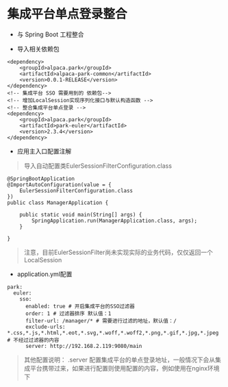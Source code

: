 # 集成平台单点登录整合

* 与 Spring Boot 工程整合

* 导入相关依赖包


```
<dependency>
    <groupId>alpaca.park</groupId>
    <artifactId>alpaca-park-common</artifactId>
    <version>0.0.1-RELEASE</version>
</dependency>
<!-- 集成平台 SSO 需要用到的 依赖包-->
<!-- 增加LocalSession实现序列化接口与默认构造函数 -->
<!-- 整合集成平台单点登录 -->
<dependency>
    <groupId>alpaca.park</groupId>
    <artifactId>park-euler</artifactId>
    <version>2.3.4</version>
</dependency>
```

* 应用主入口配置注解

> 导入自动配置类EulerSessionFilterConfiguration.class

```
@SpringBootApplication
@ImportAutoConfiguration(value = {
    EulerSessionFilterConfiguration.class
})
public class ManagerApplication {

    public static void main(String[] args) {
        SpringApplication.run(ManagerApplication.class, args);
    }

}
```
> 注意，目前EulerSessionFilter尚未实现实际的业务代码，仅仅返回一个LocalSession

* application.yml配置


```
park:
  euler:
    sso:
      enabled: true # 开启集成平台的SSO过滤器
      order: 1 # 过滤器排序 默认值：1
      filter-url: /manager/* # 需要进行过滤的地址，默认值：/
      exclude-urls: *.css,*.js,*.html,*.eot,*.svg,*.woff,*.woff2,*.png,*.gif,*.jpg,*.jpeg # 不经过过滤器的内容
      server: http://192.168.2.119:9080/main
```

> 其他配置说明：
> .server 配置集成平台的单点登录地址，一般情况下会从集成平台携带过来，如果进行配置则使用配置的内容，例如使用在nginx环境下

